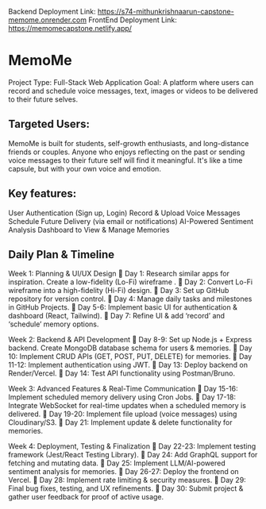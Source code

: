 Backend Deployment Link: https://s74-mithunkrishnaarun-capstone-memome.onrender.com
FrontEnd Deployment Link: https://memomecapstone.netlify.app/

# MemoMe

Project Type: Full-Stack Web Application
Goal: A platform where users can record and schedule voice messages, text, images or videos to be delivered to their future selves.

## Targeted Users:
MemoMe is built for students, self-growth enthusiasts, and long-distance friends or couples. Anyone who enjoys reflecting on the past or sending voice messages to their future self will find it meaningful. It's like a time capsule, but with your own voice and emotion.

## Key features:
User Authentication (Sign up, Login)
Record & Upload Voice Messages
Schedule Future Delivery (via email or notifications)
AI-Powered Sentiment Analysis
Dashboard to View & Manage Memories

## Daily Plan & Timeline

Week 1: Planning & UI/UX Design
🔹 Day 1:
Research similar apps for inspiration.
Create a low-fidelity (Lo-Fi) wireframe .
🔹 Day 2:
Convert Lo-Fi wireframe into a high-fidelity (Hi-Fi) design.
🔹 Day 3:
Set up GitHub repository for version control.
🔹 Day 4:
Manage daily tasks and milestones in GitHub Projects.
🔹 Day 5-6:
Implement basic UI for authentication & dashboard (React, Tailwind).
🔹 Day 7:
Refine UI & add ‘record’ and ‘schedule’ memory options.

Week 2: Backend & API Development
🔹 Day 8-9:
Set up Node.js + Express backend.
Create MongoDB database schema for users & memories.
🔹 Day 10:
Implement CRUD APIs (GET, POST, PUT, DELETE) for memories.
🔹 Day 11-12:
Implement authentication using JWT.
🔹 Day 13:
Deploy backend on Render/Vercel.
🔹 Day 14:
Test API functionality using Postman/Bruno.

Week 3: Advanced Features & Real-Time Communication
🔹 Day 15-16:
Implement scheduled memory delivery using Cron Jobs.
🔹 Day 17-18:
Integrate WebSocket for real-time updates when a scheduled memory is delivered.
🔹 Day 19-20:
Implement file upload (voice messages) using Cloudinary/S3.
🔹 Day 21:
Implement update & delete functionality for memories.

Week 4: Deployment, Testing & Finalization
🔹 Day 22-23:
Implement testing framework (Jest/React Testing Library).
🔹 Day 24:
Add GraphQL support for fetching and mutating data.
🔹 Day 25:
Implement LLM/AI-powered sentiment analysis for memories.
🔹 Day 26-27:
Deploy the frontend on Vercel.
🔹 Day 28:
Implement rate limiting & security measures.
🔹 Day 29:
Final bug fixes, testing, and UX refinements.
🔹 Day 30:
Submit project & gather user feedback for proof of active usage.
